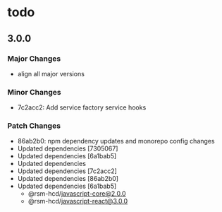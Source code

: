 # todo

## 3.0.0

### Major Changes

-   align all major versions

### Minor Changes

-   7c2acc2: Add service factory service hooks

### Patch Changes

-   86ab2b0: npm dependency updates and monorepo config changes
-   Updated dependencies [7305067]
-   Updated dependencies [6a1bab5]
-   Updated dependencies
-   Updated dependencies [7c2acc2]
-   Updated dependencies [86ab2b0]
-   Updated dependencies [6a1bab5]
    -   @rsm-hcd/javascript-core@2.0.0
    -   @rsm-hcd/javascript-react@3.0.0
